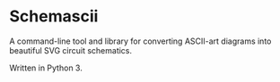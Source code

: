 # Schemascii

A command-line tool and library for converting ASCII-art diagrams into beautiful SVG circuit schematics.

Written in Python 3.
